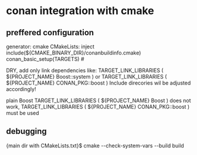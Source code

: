 # conan integration with cmake

## preffered configuration

generator: cmake
CMakeLists: inject
    include(${CMAKE_BINARY_DIR}/conanbuildinfo.cmake)
    conan_basic_setup(TARGETS) # 

DRY, add only link dependencies like: 
    TARGET_LINK_LIBRARIES ( ${PROJECT_NAME} Boost::system ) or 
    TARGET_LINK_LIBRARIES ( ${PROJECT_NAME} CONAN_PKG::boost )
Include direcories wil be adjusted accordingly!

plain Boost
    TARGET_LINK_LIBRARIES ( ${PROJECT_NAME} Boost )
does not work,
    TARGET_LINK_LIBRARIES ( ${PROJECT_NAME} CONAN_PKG::boost )   
must be used


## debugging
{main dir with CMakeLists.txt}$ cmake --check-system-vars --build build
